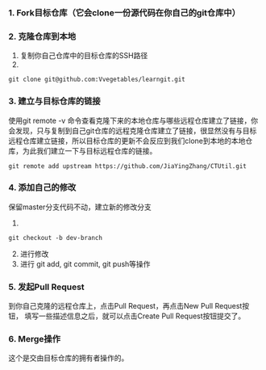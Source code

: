 ### 1. Fork目标仓库（它会clone一份源代码在你自己的git仓库中）

### 2. 克隆仓库到本地 
1. 复制你自己仓库中的目标仓库的SSH路径
2. 
```
git clone git@github.com:Vvegetables/learngit.git
```
### 3. 建立与目标仓库的链接
使用git remote -v 命令查看克隆下来的本地仓库与哪些远程仓库建立了链接，你会发现，只与复制到自己git仓库的远程克隆仓库建立了链接，很显然没有与目标远程仓库建立链接，所以目标仓库的更新不会反应到我们clone到本地的本地仓库，为此我们建立一下与目标远程仓库的链接。
```
git remote add upstream https://github.com/JiaYingZhang/CTUtil.git
```
### 4. 添加自己的修改
保留master分支代码不动，建立新的修改分支

1. 
```
git checkout -b dev-branch
```
2. 进行修改
3. 进行 git add, git commit, git push等操作

### 5. 发起Pull Request
到你自己克隆的远程仓库上，点击Pull Request，再点击New Pull Request按钮，
填写一些描述信息之后，就可以点击Create Pull Request按钮提交了。

### 6. Merge操作
这个是交由目标仓库的拥有者操作的。
